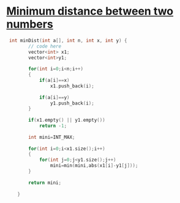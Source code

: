 <h1><a href="https://www.geeksforgeeks.org/problems/minimum-distance-between-two-numbers/1">Minimum distance between two numbers</a></h1>

```cpp
 int minDist(int a[], int n, int x, int y) {
        // code here
        vector<int> x1;
        vector<int>y1;
        
        for(int i=0;i<n;i++)
        {
            if(a[i]==x)
                x1.push_back(i);
            
            if(a[i]==y)
                y1.push_back(i);
        }
        
        if(x1.empty() || y1.empty())
            return -1;
        
        int mini=INT_MAX;
        
        for(int i=0;i<x1.size();i++)
        {
            for(int j=0;j<y1.size();j++)
                mini=min(mini,abs(x1[i]-y1[j]));
        }
        
        return mini;
        
    }
```